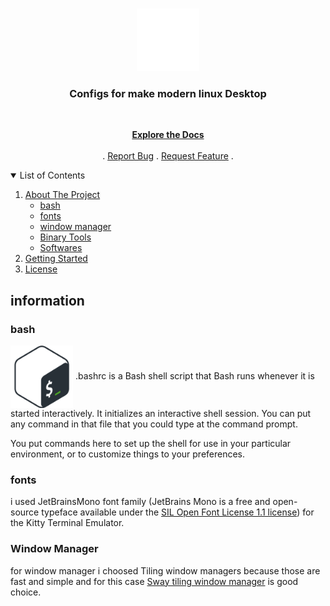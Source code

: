 <!-- header -->
<br>
<p align="center">
	<!-- Project Logo -->
	<a href="https://github.com/EhsanKarimi1/dotfiles">
		<img src="logo.png" alt="" height="100">
	</a>
	<!-- short definition -->
	<h3 align="center">Configs for make modern linux Desktop</h3>
	<br>
	<p align="center">
		<a href="https://github.com/EhsanKarimi1/dotfiles"><strong>Explore the Docs</strong></a>
		<br>
		<br>
		.
		<a href="https://github.com/EhsanKarimi1/dotfiles/issues">Report Bug</a>
		.
		<a href="https://github.com/EhsanKarimi1/dotfiles/issues">Request Feature</a>
		.
  	</p>
</p>

<!-- TABLE OF CONTENTS -->
<details open="open">
  <summary>List of Contents</summary>
  <ol>
    <li>
      <a href="#about">About The Project</a>
      <ul>
      	<li><a href="#bash">bash</a></li>
        <li><a href="#fonts">fonts</a></li>
        <li><a href="#window-manager">window manager</a></li>
        <li><a href="#binary-tools">Binary Tools</a></li>
        <li><a href="#softwares">Softwares</a></li>
      </ul>
    </li>
    <li>
      <a href="#getting-started">Getting Started</a>
    </li>
    <li><a href="#license">License</a></li>
  </ol>
</details>

## information
### bash
<img src="images/bash.png" align="center" alt="bash" height="100">
.bashrc is a Bash shell script that Bash runs whenever it is started interactively. It initializes an interactive shell session. You can put any command in that file that you could type at the command prompt.

You put commands here to set up the shell for use in your particular environment, or to customize things to your preferences.

### fonts
i used JetBrainsMono font family (JetBrains Mono is a free and open-source typeface available under the [SIL Open Font License 1.1 license](https://github.com/JetBrains/JetBrainsMono/blob/master/OFL.txt)) for the Kitty Terminal Emulator.

### Window Manager
for window manager i choosed Tiling window managers because those are fast and simple and for this case [Sway tiling window manager](https://github.com/swaywm/sway) is good choice.



